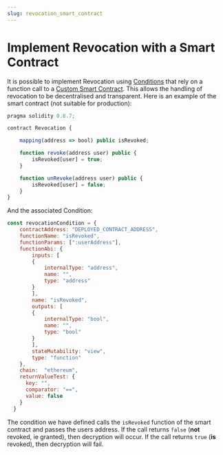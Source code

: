 ```yaml
---
slug: revocation_smart_contract
---
```


# Implement Revocation with a Smart Contract

It is possible to implement Revocation using [Conditions](Conditions.md) that rely on a function call to a [Custom Smart Contract](Conditions.md#function-call-of-non-standard-contract).
This allows the handling of revocation to be decentralised and transparent.
Here is an example of the smart contract (not suitable for production):

```js
pragma solidity 0.8.7;

contract Revocation {

    mapping(address => bool) public isRevoked;

    function revoke(address user) public {
        isRevoked[user] = true;
    }

    function unRevoke(address user) public {
        isRevoked[user] = false;
    }
}
```

And the associated Condition:

```js
const revocationCondition = {
    contractAddress: "DEPLOYED_CONTRACT_ADDRESS",
    functionName: "isRevoked",
    functionParams: [":userAddress"],
    functionAbi: {
        inputs: [
        {
            internalType: "address",
            name: "",
            type: "address"
        }
        ],
        name: "isRevoked",
        outputs: [
        {
            internalType: "bool",
            name: "",
            type: "bool"
        }
        ],
        stateMutability: "view",
        type: "function"
    },
    chain:  "ethereum",
    returnValueTest: {
      key: "",
      comparator: "==",
      value: false
    }
  }
```
The condition we have defined calls the `isRevoked` function of the smart contract and passes the users address.
If the call returns `false` (**not** revoked, ie granted), then decryption will occur.
If the call returns `true` (**is** revoked), then decryption will fail.